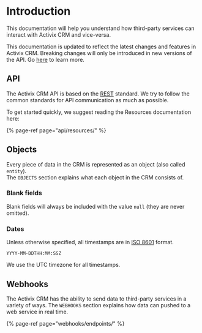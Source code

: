 # Introduction

This documentation will help you understand how third-party services can interact with Activix CRM and vice-versa.

This documentation is updated to reflect the latest changes and features in Activix CRM. Breaking changes will only be introduced in new versions of the API. Go [here](version-information.md) to learn more.

## API

The Activix CRM API is based on the [REST](https://en.wikipedia.org/wiki/Representational_state_transfer) standard. We try to follow the common standards for API communication as much as possible.

To get started quickly, we suggest reading the Resources documentation here:

{% page-ref page="api/resources/" %}

## Objects

Every piece of data in the CRM is represented as an object \(also called `entity`\).  
The `OBJECTS` section explains what each object in the CRM consists of.

### Blank fields

Blank fields will always be included with the value `null` \(they are never omitted\).

### Dates

Unless otherwise specified, all timestamps are in [ISO 8601](https://en.wikipedia.org/wiki/ISO_8601) format.

```text
YYYY-MM-DDTHH:MM:SSZ
```

We use the UTC timezone for all timestamps.

## Webhooks

The Activix CRM has the ability to send data to third-party services in a variety of ways. The `WEBHOOKS` section explains how data can pushed to a web service in real time.

{% page-ref page="webhooks/endpoints/" %}



